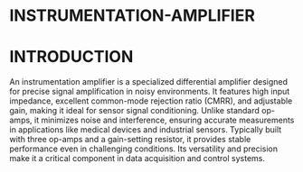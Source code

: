 # INSTRUMENTATION-AMPLIFIER  
# INTRODUCTION  
An instrumentation amplifier is a specialized differential amplifier designed for precise signal amplification in noisy environments. It features high input impedance, excellent common-mode rejection ratio (CMRR), and adjustable gain, making it ideal for sensor signal conditioning. Unlike standard op-amps, it minimizes noise and interference, ensuring accurate measurements in applications like medical devices and industrial sensors. Typically built with three op-amps and a gain-setting resistor, it provides stable performance even in challenging conditions. Its versatility and precision make it a critical component in data acquisition and control systems.  
